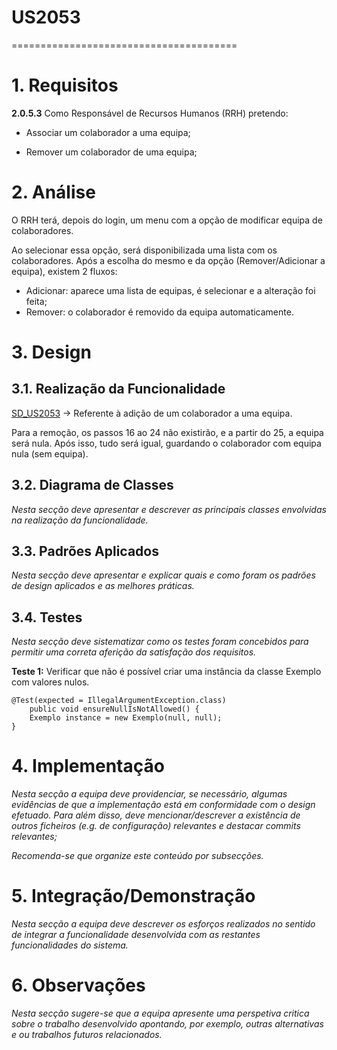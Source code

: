 # US2053
=======================================


# 1. Requisitos

**2.0.5.3** Como Responsável de Recursos Humanos (RRH) pretendo:

- Associar um colaborador a uma equipa;

- Remover um colaborador de uma equipa;

# 2. Análise

O RRH terá, depois do login, um menu com a opção de modificar equipa de colaboradores. 

Ao selecionar essa opção, será disponibilizada uma lista com os colaboradores. Após a escolha do mesmo e da opção (Remover/Adicionar a equipa), existem 2 fluxos:
*   Adicionar: aparece uma lista de equipas, é selecionar e a alteração foi feita;
*   Remover: o colaborador é removido da equipa automaticamente.

# 3. Design

## 3.1. Realização da Funcionalidade

[SD_US2053](SD_US2053.png) -> Referente à adição de um colaborador a uma equipa.

Para a remoção, os passos 16 ao 24 não existirão, e a partir do 25, a equipa será nula.
Após isso, tudo será igual, guardando o colaborador com equipa nula (sem equipa).

## 3.2. Diagrama de Classes

*Nesta secção deve apresentar e descrever as principais classes envolvidas na realização da funcionalidade.*

## 3.3. Padrões Aplicados

*Nesta secção deve apresentar e explicar quais e como foram os padrões de design aplicados e as melhores práticas.*

## 3.4. Testes 
*Nesta secção deve sistematizar como os testes foram concebidos para permitir uma correta aferição da satisfação dos requisitos.*

**Teste 1:** Verificar que não é possível criar uma instância da classe Exemplo com valores nulos.

	@Test(expected = IllegalArgumentException.class)
		public void ensureNullIsNotAllowed() {
		Exemplo instance = new Exemplo(null, null);
	}

# 4. Implementação

*Nesta secção a equipa deve providenciar, se necessário, algumas evidências de que a implementação está em conformidade com o design efetuado. Para além disso, deve mencionar/descrever a existência de outros ficheiros (e.g. de configuração) relevantes e destacar commits relevantes;*

*Recomenda-se que organize este conteúdo por subsecções.*

# 5. Integração/Demonstração

*Nesta secção a equipa deve descrever os esforços realizados no sentido de integrar a funcionalidade desenvolvida com as restantes funcionalidades do sistema.*

# 6. Observações

*Nesta secção sugere-se que a equipa apresente uma perspetiva critica sobre o trabalho desenvolvido apontando, por exemplo, outras alternativas e ou trabalhos futuros relacionados.*




